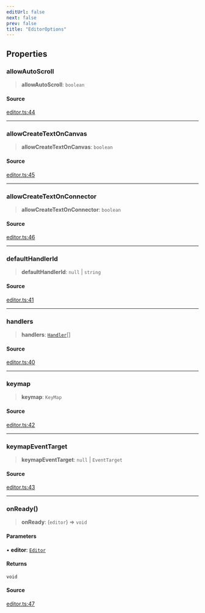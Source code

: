 ```yaml
---
editUrl: false
next: false
prev: false
title: "EditorOptions"
---
```


## Properties

### allowAutoScroll

> **allowAutoScroll**: `boolean`

#### Source

[editor.ts:44](https://github.com/dgmjs/dgmjs/blob/main/packages/core/src/editor.ts#L44)

***

### allowCreateTextOnCanvas

> **allowCreateTextOnCanvas**: `boolean`

#### Source

[editor.ts:45](https://github.com/dgmjs/dgmjs/blob/main/packages/core/src/editor.ts#L45)

***

### allowCreateTextOnConnector

> **allowCreateTextOnConnector**: `boolean`

#### Source

[editor.ts:46](https://github.com/dgmjs/dgmjs/blob/main/packages/core/src/editor.ts#L46)

***

### defaultHandlerId

> **defaultHandlerId**: `null` \| `string`

#### Source

[editor.ts:41](https://github.com/dgmjs/dgmjs/blob/main/packages/core/src/editor.ts#L41)

***

### handlers

> **handlers**: [`Handler`](/api-core/classes/handler/)[]

#### Source

[editor.ts:40](https://github.com/dgmjs/dgmjs/blob/main/packages/core/src/editor.ts#L40)

***

### keymap

> **keymap**: `KeyMap`

#### Source

[editor.ts:42](https://github.com/dgmjs/dgmjs/blob/main/packages/core/src/editor.ts#L42)

***

### keymapEventTarget

> **keymapEventTarget**: `null` \| `EventTarget`

#### Source

[editor.ts:43](https://github.com/dgmjs/dgmjs/blob/main/packages/core/src/editor.ts#L43)

***

### onReady()

> **onReady**: (`editor`) => `void`

#### Parameters

• **editor**: [`Editor`](/api-core/classes/editor/)

#### Returns

`void`

#### Source

[editor.ts:47](https://github.com/dgmjs/dgmjs/blob/main/packages/core/src/editor.ts#L47)
